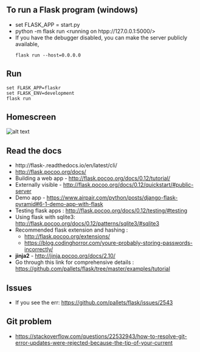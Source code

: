 ## To run a Flask program (windows)
+ set FLASK_APP = start.py
+ python -m flask run <running on htpp://127.0.0.1:5000/>
+ If you have the debugger disabled, you can make the server publicly available,
    ```
    flask run --host=0.0.0.0
    ```

## Run
```
set FLASK_APP=flaskr
set FLASK_ENV=development
flask run
```


## Homescreen
![alt text](https://github.com/sananand007/flasktask/tree/master/onepiece/images/App_homescreen.PNG)



## Read the docs
+ http://flask-.readthedocs.io/en/latest/cli/
+ http://flask.pocoo.org/docs/
+ Building a web app - http://flask.pocoo.org/docs/0.12/tutorial/
+ Externally visible - http://flask.pocoo.org/docs/0.12/quickstart/#public-server
+ Demo app - https://www.airpair.com/python/posts/django-flask-pyramid#6-1-demo-app-with-flask
+ Testing flask apps : http://flask.pocoo.org/docs/0.12/testing/#testing
+ Using flask with sqlite3: http://flask.pocoo.org/docs/0.12/patterns/sqlite3/#sqlite3
+ Recommended flask extension and hashing :
    + http://flask.pocoo.org/extensions/
    + https://blog.codinghorror.com/youre-probably-storing-passwords-incorrectly/
+ **jinja2** - http://jinja.pocoo.org/docs/2.10/
+ Go through this link for comprehensive details : https://github.com/pallets/flask/tree/master/examples/tutorial

## Issues
+ If you see the err: https://github.com/pallets/flask/issues/2543

## Git problem
+ https://stackoverflow.com/questions/22532943/how-to-resolve-git-error-updates-were-rejected-because-the-tip-of-your-current
